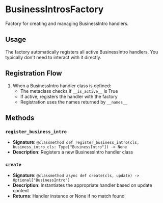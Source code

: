 # BusinessIntrosFactory

Factory for creating and managing BusinessIntro handlers.

## Usage

The factory automatically registers all active BusinessIntro handlers. 
You typically don't need to interact with it directly.

## Registration Flow

1. When a BusinessIntro handler class is defined:
   - The metaclass checks if `__is_active__` is True
   - If active, registers the handler with the factory
   - Registration uses the names returned by `__names__`

## Methods

### `register_business_intro`
- **Signature**: `@classmethod def register_business_intro(cls, business_intro_cls: Type["BusinessIntro"]) -> None`
- **Description**: Registers a new BusinessIntro handler class

### `create`
- **Signature**: `@classmethod async def create(cls, update) -> Optional["BusinessIntro"]`
- **Description**: Instantiates the appropriate handler based on update content
- **Returns**: Handler instance or None if no match found
